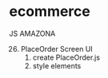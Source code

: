 # ecommerce

JS AMAZONA

26. PlaceOrder Screen UI
    1. create PlaceOrder.js
    2. style elements
